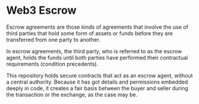 # Web3 Escrow

Escrow agreements are those kinds of agreements that involve the use of third parties that hold some form of assets or funds before they are transferred from one party to another. 

In escrow agreements, the third party, who is referred to as the escrow agent, holds the funds until both parties have performed their contractual requirements (condition precedents). 

This repository holds secure contracts that act as an escrow agent, without a central authority. Because it has got details and permissions embedded deeply in code, it creates a fair basis between the buyer and seller during the transaction or the exchange, as the case may be.